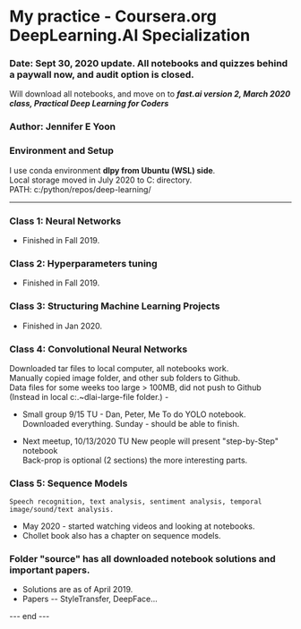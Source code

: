 # My practice - Coursera.org DeepLearning.AI Specialization  

### Date: Sept 30, 2020 update.  All notebooks and quizzes behind a paywall now, and audit option is closed.  
Will download all notebooks, and move on to 
***fast.ai version 2, March 2020 class, Practical Deep Learning for Coders***  

### Author: Jennifer E Yoon  

### Environment and Setup   
I use conda environment **dlpy from Ubuntu (WSL) side**.   
Local storage moved in July 2020 to C: directory.  
PATH: c:/python/repos/deep-learning/  

---  

### Class 1: Neural Networks  
  * Finished in Fall 2019.  
  
### Class 2: Hyperparameters tuning  
  * Finished in Fall 2019.  

### Class 3: Structuring Machine Learning Projects  
  * Finished in Jan 2020.

### Class 4: Convolutional Neural Networks 
  Downloaded tar files to local computer, all notebooks work.  
  Manually copied image folder, and other sub folders to Github.  
  Data files for some weeks too large > 100MB, did not push to Github  
  (Instead in local c:\.~dlai-large-file folder.)
    \-  
  * Small group 9/15 TU - Dan, Peter, Me 
    To do YOLO notebook.  
    Downloaded everything. Sunday - should be able to finish.  
    
  * Next meetup, 10/13/2020 TU 
    New people will present "step-by-Step" notebook  
    Back-prop is optional (2 sections) the more interesting parts. 

### Class 5: Sequence Models  
    Speech recognition, text analysis, sentiment analysis, temporal image/sound/text analysis.  

  * May 2020 - started watching videos and looking at notebooks.  
  * Chollet book also has a chapter on sequence models.  

### Folder "source" has all downloaded notebook solutions and important papers.  
  * Solutions are as of April 2019. 
  * Papers -- StyleTransfer, DeepFace...  
    
--- end ---  
